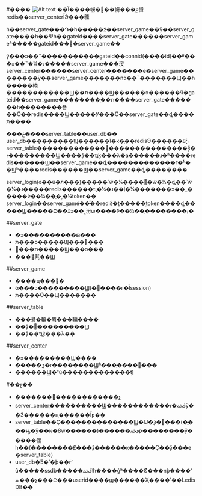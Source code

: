 #����
![Alt text](https://github.com/zhiguochi/chess/blob/master/doc/pic/architecture.png?raw=true)
��Ϊ����㡢�߼��㡢���ݲ㣬redis��server_centerΪЭ���㡣 

һ��server_gate���Դ�һ�����߶��server_game��ÿ��server_gate����һ��Ψһ��gateid����server_gate������server_gameʱ�����gateid���͸�server_game��  

ÿ���ͻ��˵�����������gateid��connid(����id)��ʶ���ͻ��˵�¼�ɹ�����server_game���浽server_center������server_center�ַ������е�server_game��������ÿ��server_game�������пͻ��˵�������Ϣ��һ�����棬������������Ϣ��ת����Ϣ������ͻ������ӵ�gateid��server_game����ͬ����ֱ��ת����server_gate�������һ��������뵽��Ӧ��redis����Ϣ�����У���Ӧ��server_gate��ȡ����ת����  

���ݲ����server_table��user_db��  
user_db���������Ϣ������Ϊ�κ�֧��redisЭ������ݿ⡣  
server_table�������������߼���������������ѯ�ͱ���������Ϣ����ѯ��ҵķ���λ�á������ɹ�ʱ����redis������Ϣ��server_game��ȡ�������������г�ʱ��Ϣʱ����redis������Ϣ��server_game��ȡ��������  

server_login(ͼ��û�л���)�����˺ŵ�¼����΢�ŵ�¼�ȡ��˺ŵ�¼�ɹ�����redis������ҵ�¼�ɹ��ļ�¼�������ͻ��˷�����Ϸ��¼��ַ�͵�¼token��  
server_login��server_game֮��ͨ��redisͨ�ţ�����֤token����ȡ�����Ϣ�����Ը��ݿͻ��˰汾ѡ����Ϸ��¼��ַ��������¡�

##server_gate
* �ͻ����������ӹ���
* ת���ͻ�����Ϣ���߼���
* ת���߼�����Ϣ���ͻ���
* ���͹㲥��Ϣ

##server_game
* ����ҵ���߼�
* ά���ͻ���������Ϣ(�߼����г�Ϊsession)
* ת����Ӧ��Ϣ�������

##server_table
* ���뷿�䡢�뿪���䡢����
* ��ѯ�͸���������Ϣ
* ��ѯ��ҵķ���λ��

##server_center
* �ͻ���������Ϣ����
* �����ӡ�ɾ��������Ϣʱ���ַ����߼���
* ������Ϣ�־û�������������ʧ

#��չ��
* �������߼������������չ
* server_centerֻ����������Ϣ������������ɾ�ﵽÿ��3������ң������Ϊƿ��
* server_table��Ҫ��������������Ϣ�Ĳ�ѯ�͸���(�ֱ���ԣ�ÿ��ɴ�8w������)������ﵽƿ��������ÿ�����俪һ��(��������£���ѯ������ĸ�����Ҫ��ѯ���е�server_table)
* user_db�Ƽ�ʹ�þ��г־û����ܵ�ssdb�����ݴﵽһ����ģʱ����Ȼ���нϸߵ����ܣ���չ���Ը���userid����ϣ������Ҳ����ʹ��LedisDB��
